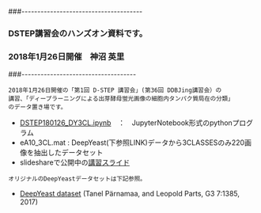 ###--------------------------------------
### DSTEP講習会のハンズオン資料です。
### 2018年1月26日開催　神沼 英里
###------------------------------------
```
2018年1月26日開催の「第1回 D-STEP 講習会」(第36回 DDBJing講習会）の
講習、「ディープラーニングによる出芽酵母蛍光画像の細胞内タンパク質局在の分類」
のデータ置き場です。
```
- [DSTEP180126_DY3CL.ipynb](DSTEP180126_DY3CL.ipynb)　：　JupyterNotebook形式のpythonプログラム
- eA10_3CL.mat : DeepYeast(下参照LINK)データから3CLASSESのみ220画像を抽出したデータセット
- slideshareで公開中の[講習スライド](https://www.slideshare.net/ekaminuma/180126dstep)

```
オリジナルのDeepYeastデータセットは下記参照。
```
- [DeepYeast dataset](http://kodu.ut.ee/~leopoldp/2016_DeepYeast/)
     (Tanel Pärnamaa, and Leopold Parts, G3 7:1385, 2017)
      
